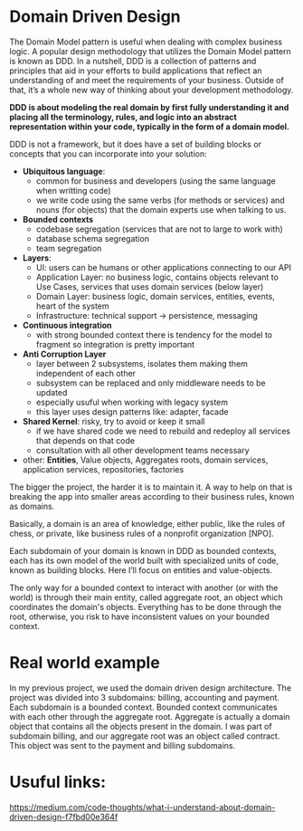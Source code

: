# Domain Driven Design

The Domain Model pattern is useful when dealing with complex business logic. A popular design methodology that utilizes the Domain Model pattern is known as DDD. In a nutshell, DDD is a collection of patterns and principles that aid in your efforts to build applications that reflect an understanding of and meet the requirements of your business. Outside of that, it’s a whole new way of thinking about your development methodology. 

__DDD is about modeling the real domain by first fully understanding it and placing all the terminology, rules, and logic into an abstract representation within your code, typically in the form of a domain model.__

DDD is not a framework, but it does have a set of building blocks or concepts that you can incorporate into your solution:
- __Ubiquitous language__: 
    * common for business and developers (using the same language when writting code)
    * we write code using the same verbs (for methods or services) and nouns (for objects) that the domain experts use when talking to us.
- __Bounded contexts__
    - codebase segregation (services that are not to large to work with)
    - database schema segregation
    - team segregation
- __Layers__: 	
    - UI: users can be humans or other applications connecting to our API
    - Application Layer: no business logic, contains objects relevant to Use Cases, services that uses domain services (below layer)
    - Domain Layer: business logic, domain services, entities, events, heart of the system
    - Infrastructure: technical support -> persistence, messaging
- __Continuous integration__
    - with strong bounded context there is tendency for the model to fragment so integration is pretty important
- __Anti Corruption Layer__
    - layer between 2 subsystems, isolates them making them independent of each other
    - subsystem can be replaced and only middleware needs to be updated
    - especially usuful when working with legacy system
    - this layer uses design patterns like: adapter, facade
- __Shared Kernel__: risky, try to avoid or keep it small
    - if we have shared code we need to rebuild and redeploy all services that depends on that code
    - consultation with all other development teams necessary
- other:
    __Entities__, Value objects, Aggregates roots, domain services, application services, repositories, factories
   
    
The bigger the project, the harder it is to maintain it. A way to help on that is breaking the app into smaller areas according to their business rules, known as domains.

Basically, a domain is an area of knowledge, either public, like the rules of chess, or private, like business rules of a nonprofit organization [NPO].

Each subdomain of your domain is known in DDD as bounded contexts, each has its own model of the world built with specialized units of code, known as building blocks. Here I’ll focus on entities and value-objects.

The only way for a bounded context to interact with another (or with the world) is through their main entity, called aggregate root, an object which coordinates the domain's objects. Everything has to be done through the root, otherwise, you risk to have inconsistent values on your bounded context.


# Real world example

In my previous project, we used the domain driven design architecture. The project was divided into
 3 subdomains: billing, accounting and payment. Each subdomain is a bounded context. Bounded context
  communicates with each other through the aggregate root. Aggregate is actually a domain object 
  that contains all the objects present in the domain. I was part of subdomain billing, and our 
  aggregate root was an object called contract. This object was sent to the payment and billing 
  subdomains.


# Usuful links:

https://medium.com/code-thoughts/what-i-understand-about-domain-driven-design-f7fbd00e364f